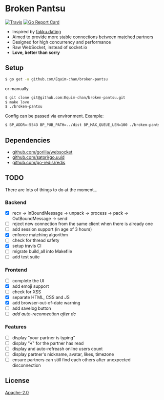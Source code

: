 # Broken Pantsu
[![Travis](https://img.shields.io/travis/Equim-chan/broken-pantsu.svg)](https://travis-ci.org/Equim-chan/broken-pantsu)
[![Go Report Card](https://goreportcard.com/badge/github.com/Equim-chan/broken-pantsu)](https://goreportcard.com/report/github.com/Equim-chan/broken-pantsu)
* Inspired by [fakku.dating](https://fakku.dating/)
* Aimed to provide more stable connections between matched partners
* Designed for high concurrency and performance
* Raw WebSocket, instead of socket.io
* __Love, better than sorry__

## Setup
```bash
$ go get -u github.com/Equim-chan/broken-pantsu
```
or manually
```bash
$ git clone git@github.com:Equim-chan/broken-pantsu.git
$ make love
$ ./broken-pantsu
```
Config can be passed via environment. Example:
```bash
$ BP_ADDR=:5543 BP_PUB_PATH=../dist BP_MAX_QUEUE_LEN=100 ./broken-pantsu
```

## Dependencies
* [github.com/gorilla/websocket](https://github.com/gorilla/websocket)
* [github.com/satori/go.uuid](https://github.com/satori/go.uuid)
* [github.com/go-redis/redis](https://github.com/go-redis/redis)

## TODO
There are lots of things to do at the moment...

### Backend
* [x] recv -> InBoundMessage -> unpack -> process -> pack -> OutBoundMessage -> send
* [ ] reject new connection from the same client when there is already one
* [ ] add session support (in age of 3 hours)
* [x] enforce matching algorithm
* [ ] check for thread safety
* [x] setup travis CI
* [ ] migrate build_all into Makefile
* [ ] add test suite

### Frontend
* [ ] complete the UI
* [x] add emoji support
* [ ] check for XSS
* [x] separate HTML, CSS and JS
* [x] add browser-out-of-date warning
* [ ] add savelog button
* [ ] _add auto-reconnection after dc_

### Features
* [ ] display "your partner is typing"
* [ ] display "√" for the partner has read
* [ ] display and auto-refreash online users count
* [ ] display partner's nickname, avatar, likes, timezone
* [ ] ensure partners can still find each others after unexpected disconnection

## License
[Apache-2.0](https://github.com/Equim-chan/broken-pantsu/blob/master/LICENSE)